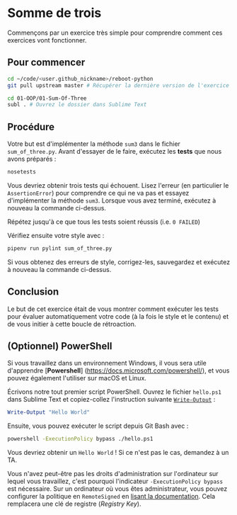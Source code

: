 # Somme de trois

Commençons par un exercice très simple pour comprendre comment ces exercices vont fonctionner.

## Pour commencer

```bash
cd ~/code/<user.github_nickname>/reboot-python
git pull upstream master # Récupérer la dernière version de l'exercice

cd 01-OOP/01-Sum-Of-Three
subl . # Ouvrez le dossier dans Sublime Text
```

## Procédure

Votre but est d'implémenter la méthode `sum3` dans le fichier `sum_of_three.py`. Avant d'essayer de le faire, exécutez les **tests** que nous avons préparés :

```bash
nosetests
```

Vous devriez obtenir trois tests qui échouent. Lisez l'erreur (en particulier le `AssertionError`) pour comprendre ce qui ne va pas et essayez d'implémenter la méthode `sum3`. Lorsque vous avez terminé, exécutez à nouveau la commande ci-dessus.

Répétez jusqu'à ce que tous les tests soient réussis (i.e. `0 FAILED`)

Vérifiez ensuite votre style avec :

```bash
pipenv run pylint sum_of_three.py
```

Si vous obtenez des erreurs de style, corrigez-les, sauvegardez et exécutez à nouveau la commande ci-dessus.

## Conclusion

Le but de cet exercice était de vous montrer comment exécuter les tests pour évaluer automatiquement votre code (à la fois le style et le contenu) et de vous initier à cette boucle de rétroaction.

## (Optionnel) PowerShell

Si vous travaillez dans un environnement Windows, il vous sera utile d'apprendre [**Powershell**] (https://docs.microsoft.com/powershell/), et vous pouvez également l'utiliser sur macOS et Linux.

Écrivons notre tout premier script PowerShell. Ouvrez le fichier `hello.ps1` dans Sublime Text et copiez-collez l'instruction suivante [`Write-Output`](https://docs.microsoft.com/powershell/module/microsoft.powershell.utility/write-output) :

```powershell
Write-Output "Hello World"
```

Ensuite, vous pouvez exécuter le script depuis Git Bash avec :

```bash
powershell -ExecutionPolicy bypass ./hello.ps1
```

Vous devriez obtenir un `Hello World` ! Si ce n'est pas le cas, demandez à un TA.

Vous n'avez peut-être pas les droits d'administration sur l'ordinateur sur lequel vous travaillez, c'est pourquoi l'indicateur `-ExecutionPolicy bypass` est nécessaire. Sur un ordinateur où vous êtes administrateur, vous pouvez configurer la politique en `RemoteSigned` en [lisant la documentation](https://docs.microsoft.com/en-us/powershell/module/microsoft.powershell.security/set-executionpolicy?view=powershell-6). Cela remplacera une clé de registre (*Registry Key*).
